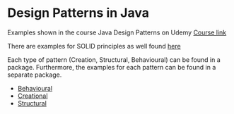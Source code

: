 # Design Patterns in Java
Examples shown in the course Java Design Patterns on Udemy
[Course link](https://www.udemy.com/course/design-patterns-java/)

There are examples for SOLID principles as well found [here](src/main/java/solid)

Each type of pattern (Creation, Structural, Behavioural) can be found in a package.
Furthermore, the examples for each pattern can be found in a separate package.

* [Behavioural](src/main/java/patterns/behavioural)
* [Creational](src/main/java/patterns/creational)
* [Structural](src/main/java/patterns/structural)